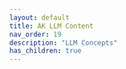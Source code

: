 ```yaml
---
layout: default
title: AK LLM Content
nav_order: 19
description: "LLM Concepts"
has_children: true
---
```

